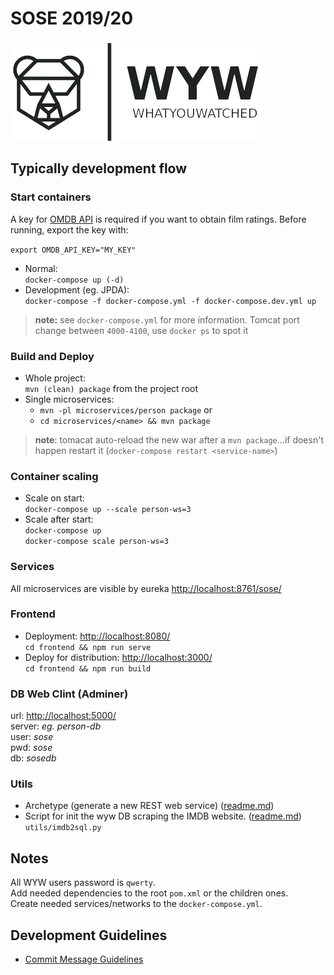 # SOSE 2019/20

![WYW](./frontend/src/assets/logo-landscape.png)

## Typically development flow

### Start containers

 A key for [OMDB API](http://www.omdbapi.com/apikey.aspx) is required if you want to obtain film ratings.
 Before running, export the key with:
 
 `export OMDB_API_KEY="MY_KEY"`
 
* Normal:  
    `docker-compose up (-d)`
* Development (eg. JPDA):  
    `docker-compose -f docker-compose.yml -f docker-compose.dev.yml up`
    
> **note:** see `docker-compose.yml` for more information. Tomcat port change between `4000-4100`, use `docker ps` to spot it 

### Build and Deploy

* Whole project:   
    `mvn (clean) package` from the project root
* Single microservices:  
    * `mvn -pl microservices/person package` or 
    * `cd microservices/<name> && mvn package`

> **note**: tomacat auto-reload the new war after a `mvn package`...if doesn't happen restart it (`docker-compose restart <service-name>`)  
    
### Container scaling

 * Scale on start:  
    `docker-compose up --scale person-ws=3`
 * Scale after start:  
    `docker-compose up`   
    `docker-compose scale person-ws=3`
    
### Services

All microservices are visible by eureka [http://localhost:8761/sose/](http://localhost:8761/sose/)

### Frontend

 * Deployment: [http://localhost:8080/](http://localhost:8080/)   
    `cd frontend && npm run serve`
 * Deploy for distribution: [http://localhost:3000/](http://localhost:3000/)   
    `cd frontend && npm run build`
    
### DB Web Clint (Adminer)

url: [http://localhost:5000/](http://localhost:5000/)  
server: *eg. person-db*  
user: *sose*    
pwd: *sose*    
db: *sosedb*  
    
### Utils
 
 * Archetype (generate a new REST web service) ([readme.md](microservices/rest-ws-archetype/README.md))
 * Script for init the wyw DB scraping the IMDB website. ([readme.md](utils/imdb2sql/README.md))  
    `utils/imdb2sql.py`  

## Notes

All WYW users password is `qwerty`.  
Add needed dependencies to the root `pom.xml` or the children ones.  
Create needed services/networks to the `docker-compose.yml`.

## Development Guidelines

* [Commit Message Guidelines](https://gist.github.com/robertpainsi/b632364184e70900af4ab688decf6f53)

